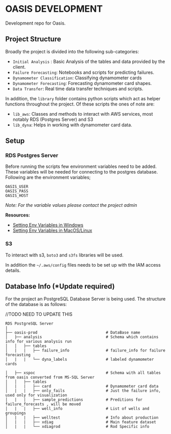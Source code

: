 # OASIS DEVELOPMENT

Development repo for Oasis. 

## Project Structure

Broadly the project is divided into the following sub-categories:

- `Initial Analysis` : Basic Analysis of the tables and data provided by the client.
- `Failure Forecasting`: Notebooks and scripts for predicting failures.
- `Dynamometer Classification`: Classifying dynamometer cards
- `Dynamometer Forecasting`: Forecasting dynamometer card shapes.
- `Data Transfer`: Real time data transfer techniques and scripts.


In addition, the `library` folder contains python scripts which act as helper functions throughout the project. 
Of these scripts the ones of note are:
- `lib_aws`: Classes and methods to interact with AWS services, most notably RDS (Postgres Server) and S3
- `lib_dyna`: Helps in working with dynamometer card data.


## Setup

### RDS Postgres Server

Before running the scripts few environment variables need to be added. These variables will be needed for 
connecting to the postgres database. Following are the environment variables;

```
OASIS_USER
OASIS_PASS
OASIS_HOST
```
 
*Note: For the variable values please contact the project admin*

**Resources:**
- [Setting Env Variables in Windows](https://www.youtube.com/watch?v=IolxqkL7cD8&list=LLLuzKtlkPVRLC83uTqb8suw&index=2&t=219s)
- [Setting Env Variables in MacOS/Linux](https://www.youtube.com/watch?v=5iWhQWVXosU) 


### S3

To interact with s3, `boto3` and `s3fs` libraries will be used. 

In addition the `~/.aws/config` files needs to be set up with the IAM access details.
 

## Database Info  (*Update required)

For the project an PostgreSQL Database Server is being used. The structure of the database is as follows:

//TODO NEED TO UPDATE THIS
```
RDS PostgreSQL Server
|                                                
├── oasis-prod                              # DataBase name
│   ├── analysis                            # Schema which contains info for various analysis run
│   │   ├── tables                          
│   |   |   ├── failure_info                # failure_info for failure forecasting
│   |   |   └── dyna_labels                 # labeled dynamometer cards

│   ├── xspoc                               # Schema with all tables from oasis converted from MS-SQL Server
│   │   ├── tables                          
│   |   |   ├── card                        # Dynamometer card data
│   |   |   ├── only_fails                  # Just the failure info, used only for visualization
│   |   |   ├── sample_predictions          # Preditions for failure_forecasts , will be moved
│   |   |   ├── well_info                   # List of wells and groupings                       
│   |   |   ├── welltest                    # Info about production                       
│   |   |   ├── xdiag                       # Main feature dataset                       
│   |   |   └── xdiagrod                    # Rod Specific info


```